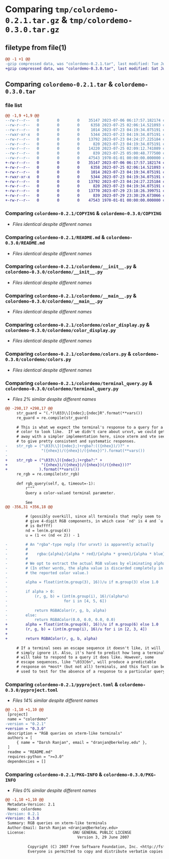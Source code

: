 # Comparing `tmp/colordemo-0.2.1.tar.gz` & `tmp/colordemo-0.3.0.tar.gz`

## filetype from file(1)

```diff
@@ -1 +1 @@
-gzip compressed data, was "colordemo-0.2.1.tar", last modified: Tue Jul 25 05:00:48 2023, max compression
+gzip compressed data, was "colordemo-0.3.0.tar", last modified: Sat Jul 29 23:30:29 2023, max compression
```

## Comparing `colordemo-0.2.1.tar` & `colordemo-0.3.0.tar`

### file list

```diff
@@ -1,9 +1,9 @@
--rw-r--r--   0        0        0    35147 2023-07-06 06:17:57.182174 colordemo-0.2.1/COPYING
--rw-r--r--   0        0        0     6358 2023-07-25 02:06:14.521093 colordemo-0.2.1/README.md
--rw-r--r--   0        0        0     1014 2023-07-23 04:19:34.075191 colordemo-0.2.1/colordemo/__init__.py
--rwxr-xr-x   0        0        0     5344 2023-07-23 04:19:34.075191 colordemo-0.2.1/colordemo/__main__.py
--rw-r--r--   0        0        0    13792 2023-07-23 04:24:27.225184 colordemo-0.2.1/colordemo/color_display.py
--rw-r--r--   0        0        0      820 2023-07-23 04:19:34.075191 colordemo-0.2.1/colordemo/colors.py
--rw-r--r--   0        0        0    14220 2023-07-25 02:09:12.741089 colordemo-0.2.1/colordemo/terminal_query.py
--rw-r--r--   0        0        0      839 2023-07-25 05:00:48.777500 colordemo-0.2.1/pyproject.toml
--rw-r--r--   0        0        0    47543 1970-01-01 00:00:00.000000 colordemo-0.2.1/PKG-INFO
+-rw-r--r--   0        0        0    35147 2023-07-06 06:17:57.182174 colordemo-0.3.0/COPYING
+-rw-r--r--   0        0        0     6358 2023-07-25 02:06:14.521093 colordemo-0.3.0/README.md
+-rw-r--r--   0        0        0     1014 2023-07-23 04:19:34.075191 colordemo-0.3.0/colordemo/__init__.py
+-rwxr-xr-x   0        0        0     5344 2023-07-23 04:19:34.075191 colordemo-0.3.0/colordemo/__main__.py
+-rw-r--r--   0        0        0    13792 2023-07-23 04:24:27.225184 colordemo-0.3.0/colordemo/color_display.py
+-rw-r--r--   0        0        0      820 2023-07-23 04:19:34.075191 colordemo-0.3.0/colordemo/colors.py
+-rw-r--r--   0        0        0    13770 2023-07-29 23:18:26.399751 colordemo-0.3.0/colordemo/terminal_query.py
+-rw-r--r--   0        0        0      839 2023-07-29 23:30:29.673066 colordemo-0.3.0/pyproject.toml
+-rw-r--r--   0        0        0    47543 1970-01-01 00:00:00.000000 colordemo-0.3.0/PKG-INFO
```

### Comparing `colordemo-0.2.1/COPYING` & `colordemo-0.3.0/COPYING`

 * *Files identical despite different names*

### Comparing `colordemo-0.2.1/README.md` & `colordemo-0.3.0/README.md`

 * *Files identical despite different names*

### Comparing `colordemo-0.2.1/colordemo/__init__.py` & `colordemo-0.3.0/colordemo/__init__.py`

 * *Files identical despite different names*

### Comparing `colordemo-0.2.1/colordemo/__main__.py` & `colordemo-0.3.0/colordemo/__main__.py`

 * *Files identical despite different names*

### Comparing `colordemo-0.2.1/colordemo/color_display.py` & `colordemo-0.3.0/colordemo/color_display.py`

 * *Files identical despite different names*

### Comparing `colordemo-0.2.1/colordemo/colors.py` & `colordemo-0.3.0/colordemo/colors.py`

 * *Files identical despite different names*

### Comparing `colordemo-0.2.1/colordemo/terminal_query.py` & `colordemo-0.3.0/colordemo/terminal_query.py`

 * *Files 2% similar despite different names*

```diff
@@ -298,17 +298,17 @@
     str_guard = "(.*)\033\\[{ndec};{ndec}R".format(**vars())
     re_guard = re.compile(str_guard)
 
     # This is what we expect the terminal's response to a query for a
     # color to look like.  If we didn't care about urxvt, we could get
     # away with a simpler implementation here, since xterm and vte seem
     # to give pretty consistent and systematic responses.
-    str_rgb = ("\033\\]({ndec};)+rgba?:(({nhex})/)?" +
-               "({nhex})/({nhex})/({nhex})").format(**vars())
-
+    str_rgb = ("\033\\]({ndec};)+rgba?:" +
+               "({nhex})/({nhex})/({nhex})(/({nhex}))?"
+              ).format(**vars())
     re_rgb = re.compile(str_rgb)
 
     def rgb_query(self, q, timeout=-1):
         r"""
         Query a color-valued terminal parameter.
 
         See
@@ -356,31 +356,18 @@
 
         # (possibly overkill, since all terminals that reply seem to
         # give 4-digit RGB components, in which case `nd' is 4 and `u'
         # is 0xffff)
         nd = len(m.group(4))
         u = (1 << (nd << 2)) - 1
 
-        # An "rgba"-type reply (for urxvt) is apparently actually
-        #
-        #    rgba:{alpha}/{alpha * red}/{alpha * green}/{alpha * blue}
-        #
-        # We opt to extract the actual RGB values by eliminating alpha.
-        # (In other words, the alpha value is discarded completely in
-        # the reported color value.)
-
-        alpha = float(int(m.group(3), 16))/u if m.group(3) else 1.0
-
-        if alpha > 0:
-            (r, g, b) = (int(m.group(i), 16)/(alpha*u)
-                         for i in [4, 5, 6])
-
-            return RGBAColor(r, g, b, alpha)
-        else:
-            return RGBAColor(0.0, 0.0, 0.0, 0.0)
+        alpha = float(int(m.group(6), 16))/u if m.group(6) else 1.0
+        (r, g, b) = (int(m.group(i), 16)/u for i in [2, 3, 4])
+
+        return RGBAColor(r, g, b, alpha)
 
     # If a terminal sees an escape sequence it doesn't like, it will
     # simply ignore it. Also, it's hard to predict how long a terminal
     # will take to respond to a query it does like. However, some
     # escape sequences, like "\033[6n", will produce a predictable
     # response on *most* (but not all) terminals, and this fact can be
     # used to test for the absence of a response to a particular query
```

### Comparing `colordemo-0.2.1/pyproject.toml` & `colordemo-0.3.0/pyproject.toml`

 * *Files 14% similar despite different names*

```diff
@@ -1,10 +1,10 @@
 [project]
 name = "colordemo"
-version = "0.2.1"
+version = "0.3.0"
 description = "RGB queries on xterm-like terminals"
 authors = [
     { name = "Darsh Ranjan", email = "dranjan@berkeley.edu" },
 ]
 readme = "README.md"
 requires-python = ">=3.0"
 dependencies = []
```

### Comparing `colordemo-0.2.1/PKG-INFO` & `colordemo-0.3.0/PKG-INFO`

 * *Files 0% similar despite different names*

```diff
@@ -1,10 +1,10 @@
 Metadata-Version: 2.1
 Name: colordemo
-Version: 0.2.1
+Version: 0.3.0
 Summary: RGB queries on xterm-like terminals
 Author-Email: Darsh Ranjan <dranjan@berkeley.edu>
 License:                     GNU GENERAL PUBLIC LICENSE
                                Version 3, 29 June 2007
         
          Copyright (C) 2007 Free Software Foundation, Inc. <http://fsf.org/>
          Everyone is permitted to copy and distribute verbatim copies
```

